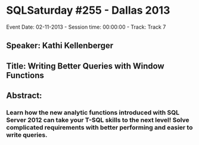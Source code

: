 # SQLSaturday #255 - Dallas 2013
Event Date: 02-11-2013 - Session time: 00:00:00 - Track: Track 7
## Speaker: Kathi Kellenberger
## Title: Writing Better Queries with Window Functions
## Abstract:
### Learn how the new analytic functions introduced with SQL Server 2012 can take your T-SQL skills to the next level! Solve complicated requirements with better performing and easier to write queries.
